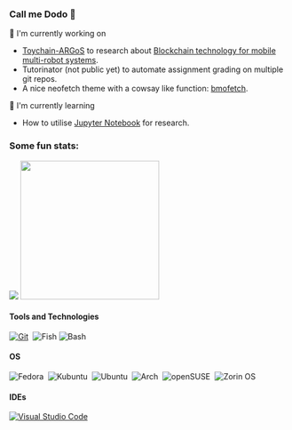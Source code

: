 ### Call me Dodo 🦤

🔧 I'm currently working on
   - [Toychain-ARGoS](https://github.com/teksander/toychain-argos) to research about [Blockchain technology for mobile multi-robot systems](https://www.nature.com/articles/s44287-024-00034-9).
   - Tutorinator (not public yet) to automate assignment grading on multiple git repos.
   - A nice neofetch theme with a cowsay like function: [bmofetch](https://github.com/donatienLeray/bmofetch).
   <!---- - Proof-of-Stake protoccoll for [Toychain](https://github.com/teksander/toychain): [A Simple Blockchain for Research in Swarm Robotics](https://arxiv.org/abs/2407.06630)
   [Cocktell.de](https://github.com/Blacktea1501/Cocktell.de)--->
📖 I'm currently learning
   - How to utilise [Jupyter Notebook](https://jupyter.org/) for research.
<!-- - working with [NixOS ❄️](https://nixos.org/) 
- [Fish](https://fishshell.com/docs/current/) scripting
- [Bash](https://www.gnu.org/software/bash/) scripting-->

### Some fun stats:
  <p align=left>
  <img src="https://github-readme-stats-dodo.vercel.app/api/top-langs/?username=DonatienLeray&count_private=true&show_icons=true&theme=github_dark&langs_count=10&text_color=B2B2B2&border_radius=30&layout=compact&hide_title=true&size_weight=0.6&count_weight=0.4">
  <img src="https://github-readme-stats-dodo.vercel.app/api?username=DonatienLeray&amp;show_icons=true&amp;theme=github_dark&amp;border_radius=30&amp;hide_rank=true" width="250vh">
</p>

<!---
Badges from: https://github.com/Ileriayo/markdown-badges
how to  make : https://javascript.plainenglish.io/how-to-make-custom-language-badges-for-your-profile-using-shields-io-d2aeaf016b6b?gi=c4af13295566
create own badges on: https://shields.io/badges
get the needed slug (logo): https://github.com/simple-icons/simple-icons/blob/master/slugs.md
;--->
#### Tools and Technologies

[![Git](https://img.shields.io/badge/GIT-E44C30?style=platic&logo=git&logoColor=white)](https://git-scm.com/)&nbsp;
![Fish](https://img.shields.io/badge/fish-shell?style=flat&logo=fishshell&logoColor=green&logoSize=auto&color=black&cacheSeconds=3600)
![Bash](https://img.shields.io/badge/bash-green?style=flat&logo=gnubash&logoColor=white&logoSize=auto&color=green&cacheSeconds=3600)

<!--
[![Linux](https://img.shields.io/badge/Linux%20-FCC624?style=flat&logo=LINUX&logoColor=black)](https://www.linux.org/)&nbsp;
[![ROS](https://img.shields.io/badge/ros-%230A0FF9.svg?style=flat&logo=ros&logoColor=white&logoWidth=30)](https://www.ros.org/)
[![Fish](https://img.shields.io/badge/Fish%20shell-4EAA25?style=platic&logo=powershell&logoColor=white)](https://fishshell.com/docs/current/)&nbsp;
--->
####  OS
![Fedora](https://img.shields.io/badge/Fedora-294172?style=flat&logo=fedora&logoColor=white)&nbsp;
![Kubuntu](https://img.shields.io/badge/-KUbuntu-%230079C1?style=flat&logo=kubuntu&logoColor=white)&nbsp;
![Ubuntu](https://img.shields.io/badge/Ubuntu-E95420?style=flat&logo=ubuntu&logoColor=white)&nbsp;
![Arch](https://img.shields.io/badge/Arch%20Linux-1793D1?logo=arch-linux&logoColor=fff&style=flat)&nbsp;
![openSUSE](https://img.shields.io/badge/openSUSE-%2364B345?style=flat&logo=openSUSE&logoColor=white)&nbsp;
![Zorin OS](https://img.shields.io/badge/-Zorin%20OS-%2310AAEB?style=flat&logo=zorin&logoColor=white)&nbsp;
<!--![NixOS](https://img.shields.io/badge/NIXOS-5277C3.svg?style=flat&logo=NixOS&logoColor=white)&nbsp;-->

#### IDEs

[![Visual Studio Code](https://img.shields.io/badge/Visual%20Studio%20Code-0078d7.svg?style=platic&logo=visual-studio-code&logoColor=white)](https://code.visualstudio.com/)&nbsp;
<!--[![Vim](https://img.shields.io/badge/NeoVim-%2357A143.svg?&style=platic&logo=neovim&logoColor=white)](https://neovim.io/)&nbsp;-->
